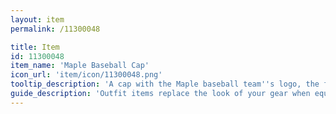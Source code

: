 ```yaml
---
layout: item
permalink: /11300048

title: Item
id: 11300048
item_name: 'Maple Baseball Cap'
icon_url: 'item/icon/11300048.png'
tooltip_description: 'A cap with the Maple baseball team''s logo, the flying star, on it.'
guide_description: 'Outfit items replace the look of your gear when equipped.'
---
```

